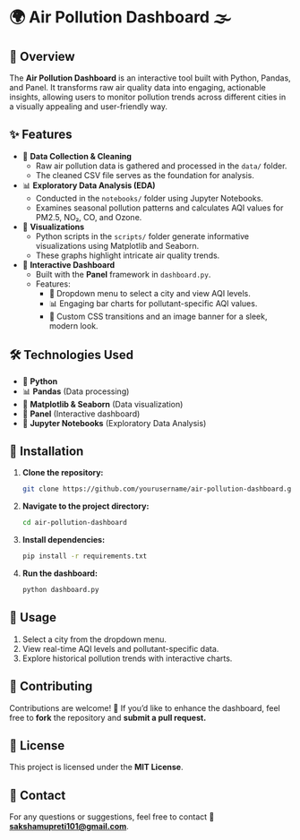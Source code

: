 # 🌍 Air Pollution Dashboard 🌫️

## 📌 Overview
The **Air Pollution Dashboard** is an interactive tool built with Python, Pandas, and Panel. It transforms raw air quality data into engaging, actionable insights, allowing users to monitor pollution trends across different cities in a visually appealing and user-friendly way.

## ✨ Features
- 📂 **Data Collection & Cleaning**
  - Raw air pollution data is gathered and processed in the `data/` folder.
  - The cleaned CSV file serves as the foundation for analysis.
- 📊 **Exploratory Data Analysis (EDA)**
  - Conducted in the `notebooks/` folder using Jupyter Notebooks.
  - Examines seasonal pollution patterns and calculates AQI values for PM2.5, NO₂, CO, and Ozone.
- 🎨 **Visualizations**
  - Python scripts in the `scripts/` folder generate informative visualizations using Matplotlib and Seaborn.
  - These graphs highlight intricate air quality trends.
- 🚀 **Interactive Dashboard**
  - Built with the **Panel** framework in `dashboard.py`.
  - Features:
    - 📍 Dropdown menu to select a city and view AQI levels.
    - 📊 Engaging bar charts for pollutant-specific AQI values.
    - 🎨 Custom CSS transitions and an image banner for a sleek, modern look.

## 🛠️ Technologies Used
- 🐍 **Python**
- 📊 **Pandas** (Data processing)
- 🎨 **Matplotlib & Seaborn** (Data visualization)
- 📡 **Panel** (Interactive dashboard)
- 📜 **Jupyter Notebooks** (Exploratory Data Analysis)

## 🚀 Installation
1. **Clone the repository:**
   ```bash
   git clone https://github.com/yourusername/air-pollution-dashboard.git
   ```
2. **Navigate to the project directory:**
   ```bash
   cd air-pollution-dashboard
   ```
3. **Install dependencies:**
   ```bash
   pip install -r requirements.txt
   ```
4. **Run the dashboard:**
   ```bash
   python dashboard.py
   ```

## 📌 Usage
1. Select a city from the dropdown menu.
2. View real-time AQI levels and pollutant-specific data.
3. Explore historical pollution trends with interactive charts.

## 🤝 Contributing
Contributions are welcome! 🚀 If you’d like to enhance the dashboard, feel free to **fork** the repository and **submit a pull request.**

## 📜 License
This project is licensed under the **MIT License**.

## 📩 Contact
For any questions or suggestions, feel free to contact 📧 **sakshamupreti101@gmail.com**.

